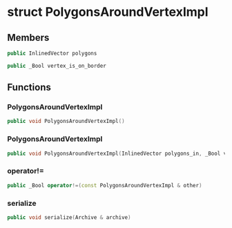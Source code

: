 # struct PolygonsAroundVertexImpl


## Members

```cpp
public InlinedVector polygons
```

```cpp
public _Bool vertex_is_on_border
```



## Functions

### PolygonsAroundVertexImpl

```cpp
public void PolygonsAroundVertexImpl()
```


### PolygonsAroundVertexImpl

```cpp
public void PolygonsAroundVertexImpl(InlinedVector polygons_in, _Bool vertex_is_on_border_in)
```


### operator!=

```cpp
public _Bool operator!=(const PolygonsAroundVertexImpl & other)
```


### serialize

```cpp
public void serialize(Archive & archive)
```




